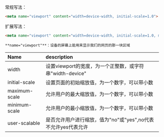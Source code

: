 常规写法：

```html
<meta name="viewport" content="width=device-width, initial-scale=1.0">
```

扩展写法：

```html
<meta name="viewport" content="width=device-width, initial-scale=1.0, maximum-scale=1.0, minimum-scale=1.0, user-scalable=no">
```

```ad-info
**name="viewport"**：设备的屏幕上能用来显示我们的网页的那一块区域
```

| Name          | description                                                   |
|:------------- |:------------------------------------------------------------- |
| width         | 设置viewport的宽度，为一个正整数，或字符串"width-device"      |
| initial-scale | 设置页面的初始缩放值，为一个数字，可以带小数                  |
| maximum-scale | 允许用户的最大缩放值，为一个数字，可以带小数                  |
| minimum-scale | 允许用户的最小缩放值，为一个数字，可以带小数                  |
| user-scalable | 是否允许用户进行缩放，值为"no"或"yes",no代表不允许yes代表允许 |
